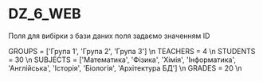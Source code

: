 # DZ_6_WEB

Поля для вибірки з бази даних поля задаємо значенням ID


GROUPS = ['Група 1', 'Група 2', 'Група 3'] \n
TEACHERS = 4 \n
STUDENTS = 30 \n
SUBJECTS = ['Математика', 'Фізика', 'Хімія', 'Інформатика', 'Англійська', 'Історія', 'Біологія', 'Архітектура БД'] \n
GRADES = 20 \n

